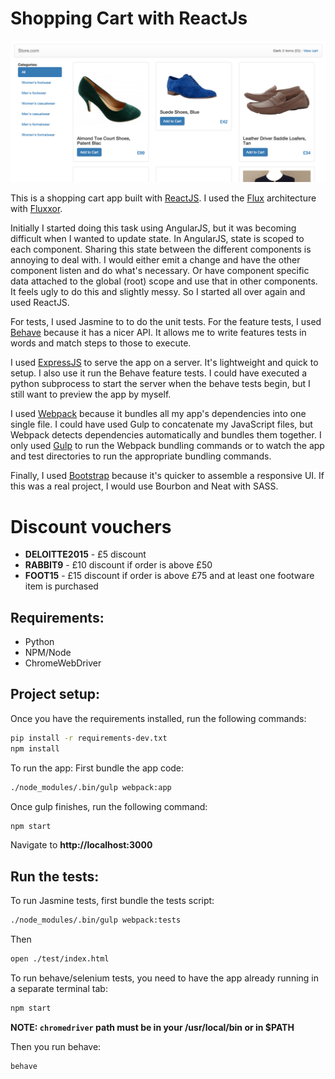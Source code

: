 Shopping Cart with ReactJs
==========================

![ReactJS Shopping Cart App](app-screenshot.png)

This is a shopping cart app built with [ReactJS](http://facebook.github.io/react/). I used the [Flux](https://facebook.github.io/flux/) architecture with [Fluxxor](fluxxor.com).

Initially I started doing this task using AngularJS, but it was becoming difficult when I wanted to update state. In AngularJS, state is scoped to each component. Sharing this state between the different components is annoying to deal with. I would either emit a change and have the other component listen and do what's necessary. Or have component specific data attached to the global (root) scope and use that in other components. It feels ugly to do this and slightly messy. So I started all over again and used ReactJS.

For tests, I used Jasmine to to do the unit tests. For the feature tests, I used [Behave](https://pythonhosted.org/behave/index.html) because it has a nicer API. It allows me to write features tests in words and match steps to those to execute.

I used [ExpressJS](http://expressjs.com/) to serve the app on a server. It's lightweight and quick to setup. I also use it run the Behave feature tests. I could have executed a python subprocess to start the server when the behave tests begin, but I still want to preview the app by myself.

I used [Webpack](http://webpack.github.io/) because it bundles all my app's dependencies into one single file. I could have used Gulp to concatenate my JavaScript files, but Webpack detects dependencies automatically and bundles them together. I only used [Gulp](http://gulpjs.com/) to run the Webpack bundling commands or to watch the app and test directories to run the appropriate bundling commands.

Finally, I used [Bootstrap](getbootstrap.com) because it's quicker to assemble a responsive UI. If this was a real project, I would use Bourbon and Neat with SASS.

Discount vouchers
===============
- **DELOITTE2015** - £5 discount
- **RABBIT9** - £10 discount if order is above £50
- **FOOT15** - £15 discount if order is above £75 and at least one footware item is purchased

Requirements:
-------------
- Python
- NPM/Node
- ChromeWebDriver

Project setup:
-------------
Once you have the requirements installed, run the following commands:
```bash
pip install -r requirements-dev.txt
npm install
```

To run the app:
First bundle the app code:
```bash
./node_modules/.bin/gulp webpack:app
```
Once gulp finishes, run the following command:
```bash
npm start
```
Navigate to **http://localhost:3000**

Run the tests:
--------------
To run Jasmine tests, first bundle the tests script:
```bash
./node_modules/.bin/gulp webpack:tests
```
Then
```bash
open ./test/index.html
```

To run behave/selenium tests, you need to have the app already running in a separate terminal tab:
```bash
npm start
```
**NOTE: `chromedriver` path must be in your /usr/local/bin or in $PATH**

Then you run behave:
```bash
behave
```

